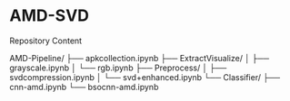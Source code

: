 # AMD-SVD

Repository Content

AMD-Pipeline/
├── apkcollection.ipynb
├── ExtractVisualize/
│   ├── grayscale.ipynb
│   └── rgb.ipynb
├── Preprocess/
│   ├── svdcompression.ipynb
│   └── svd+enhanced.ipynb
└── Classifier/
    ├── cnn-amd.ipynb
    └── bsocnn-amd.ipynb
